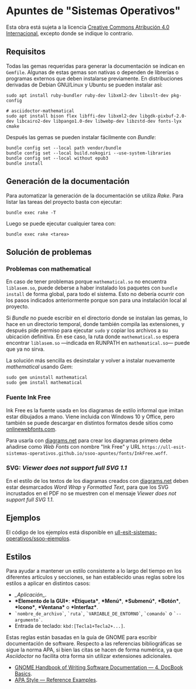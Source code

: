 # Apuntes de "Sistemas Operativos"
Esta obra está sujeta a la licencia [Creative Commons Atribución 4.0 Internacional](https://creativecommons.org/licenses/by/4.0/deed.es), excepto donde se indique lo contrario.

## Requisitos

Todas las gemas requeridas para generar la documentación se indican en `Gemfile`.
Algunas de estas gemas son nativas o dependen de librerías o programas externos que deben instalarse previamente.
En distribuciones derivadas de Debian GNU/Linux y Ubuntu se pueden instalar así:

~~~
sudo apt install ruby-bundler ruby-dev libxml2-dev libxslt-dev pkg-config

# asciidoctor-mathematical
sudo apt install bison flex libffi-dev libxml2-dev libgdk-pixbuf-2.0-dev libcairo2-dev libpango1.0-dev libwebp-dev libzstd-dev fonts-lyx cmake
~~~

Después las gemas se pueden instalar fácilmente con *Bundle*:

~~~~
bundle config set --local path vendor/bundle
bundle config set --local build.nokogiri --use-system-libraries
bundle config set --local without epub3
bundle install
~~~~

## Generación de la documentación

Para automatizar la generación de la documentación se utiliza *Rake*.
Para listar las tareas del proyecto basta con ejecutar:

~~~
bundle exec rake -T
~~~

Luego se puede ejecutar cualquier tarea con:

~~~
bundle exec rake <tarea>
~~~

## Solución de problemas

### Problemas con mathematical

En caso de tener problemas porque `mathematical.so` no encuentra `liblasem.so`, puede deberse a haber instalado los paquetes con `bundle install` de forma global, para todo el sistema.
Esto no debería ocurrir con los pasos indicados anteriormente porque son para una instalación local al proyecto.

Si *Bundle* no puede escribir en el directorio donde se instalan las gemas, lo hace en un directorio temporal, donde también compila las extensiones, y después pide permiso para ejecutar `sudo` y copiar los archivos a su ubicación definitiva.
En ese caso, la ruta donde `mathematical.so` espera encontrar `liblasem.so` —indicada en RUNPATH en `mathematical.so`— puede que ya no sirva.

La solución más sencilla es desinstalar y volver a instalar nuevamente *mathematical* usando *Gem*:

~~~
sudo gem uninstall mathematical
sudo gem install mathematical
~~~

### Fuente Ink Free

Ink Free es la fuente usada en los diagramas de estilo informal que imitan estar dibujados a mano.
Viene incluida con Windows 10 y Office, pero también se puede descargar en distintos formatos desde sitios como [onlinewebfonts.com](https://www.onlinewebfonts.com/download/0801c08e5412f54e4b4e9ad146d83a12).

Para usarla con [diagrams.net](http://diagrams.net) para crear los diagramas primero debe añadirse como *Web Fonts* con nombre "Ink Free" y URL `https://ull-esit-sistemas-operativos.github.io/ssoo-apuntes/fonts/InkFree.woff`.

### SVG: _Viewer does not support full SVG 1.1_

En el estilo de los textos de los diagramas creados con [diagrams.net](http://diagrams.net) deben estar desmarcados *Word Wrap* y *Formatted Text*, para que los SVG incrustados en el PDF no se muestren con el mensaje _Viewer does not support full SVG 1.1_. 

## Ejemplos

El código de los ejemplos está disponible en [ull-esit-sistemas-operativos/ssoo-ejemplos](https://github.com/ull-esit-sistemas-operativos/ssoo-ejemplos).

## Estilos

Para ayudar a mantener un estilo consistente a lo largo del tiempo en los diferentes artículos y secciones, se han establecido unas reglas sobre los estilos a aplicar en distintos casos:

 * *\_Aplicación\_*.
 * **\*Elemento de la GUI\***: **\*Etiqueta\***, **\*Menú\***, **\*Submenú\***, **\*Botón\***, **\*Icono\***, **\*Ventana\*** o **\*Interfaz\***.
 * `` `nombre_de_archivo` ``, `` `ruta` ``, `` `VARIABLE_DE_ENTORNO` ``, `` `comando` `` o `` `--argumento` ``.
 * Entrada de teclado: `kbd:[Tecla1+Tecla2+...]`.

Estas reglas están basadas en la guía de GNOME para escribir documentación de software.
Respecto a las referencias bibliográficas se sigue la norma APA, si bien las citas se hacen de forma numérica, ya que _Asciidoctor_ no facilita otra forma sin utilizar extensiones adicionales.

 * [GNOME Handbook of Writing Software Documentation — 4. DocBook Basics](https://developer.gnome.org/gdp-handbook/stable/docbook.html.en).
 * [APA Style — Reference Examples](https://apastyle.apa.org/style-grammar-guidelines/references/examples).
